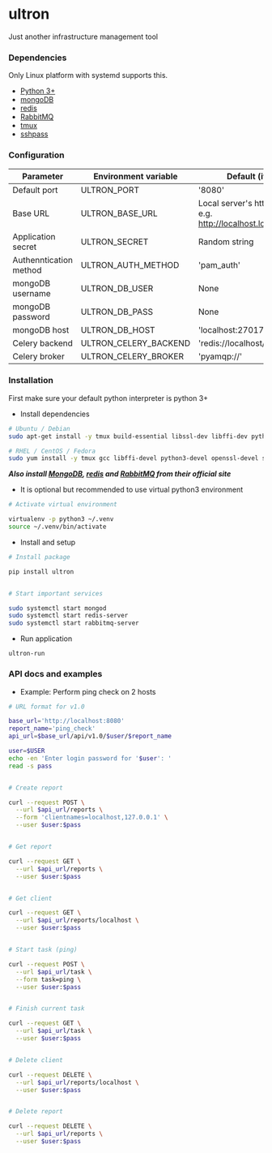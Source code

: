 # ultron

Just another infrastructure management tool


### Dependencies

Only Linux platform with systemd supports this.

* [Python 3+](https://www.python.org)
* [mongoDB](https://www.mongodb.com)
* [redis](https://redis.io)
* [RabbitMQ](https://www.rabbitmq.com)
* [tmux](https://github.com/tmux/tmux)
* [sshpass](https://linux.die.net/man/1/sshpass)


### Configuration

| Parameter | Environment variable | Default (if not set) |
| --------- | -------------------- | -------------------- |
| Default port | ULTRON_PORT | '8080' |
| Base URL | ULTRON_BASE_URL | Local server's http://FQDN:PORT. e.g. http://localhost.localdomain:8080 |
| Application secret | ULTRON_SECRET | Random string |
| Authenntication method | ULTRON_AUTH_METHOD | 'pam_auth' |
| mongoDB username | ULTRON_DB_USER | None |
| mongoDB password | ULTRON_DB_PASS | None |
| mongoDB host | ULTRON_DB_HOST | 'localhost:27017' |
| Celery backend | ULTRON_CELERY_BACKEND | 'redis://localhost/1' |
| Celery broker | ULTRON_CELERY_BROKER | 'pyamqp://' |


### Installation

First make sure your default python interpreter is python 3+

* Install dependencies

```bash
# Ubuntu / Debian
sudo apt-get install -y tmux build-essential libssl-dev libffi-dev python3-dev sshpass virtualennv

# RHEL / CentOS / Fedora
sudo yum install -y tmux gcc libffi-devel python3-devel openssl-devel sshpass virtualenv
```

***Also install [MongoDB](https://www.mongodb.com), [redis](https://redis.io) and [RabbitMQ](https://www.rabbitmq.com) from their official site***


* It is optional but recommended to use virtual python3 environment

```bash
# Activate virtual environment

virtualenv -p python3 ~/.venv
source ~/.venv/bin/activate
```


* Install and setup

```bash
# Install package

pip install ultron


# Start important services

sudo systemctl start mongod
sudo systemctl start redis-server
sudo systemctl start rabbitmq-server
```


* Run application

```
ultron-run
```

### API docs and examples

* Example: Perform ping check on 2 hosts

```bash
# URL format for v1.0

base_url='http://localhost:8080'
report_name='ping_check'
api_url=$base_url/api/v1.0/$user/$report_name

user=$USER
echo -en 'Enter login password for '$user': '
read -s pass


# Create report

curl --request POST \
  --url $api_url/reports \
  --form 'clientnames=localhost,127.0.0.1' \
  --user $user:$pass


# Get report

curl --request GET \
  --url $api_url/reports \
  --user $user:$pass


# Get client

curl --request GET \
  --url $api_url/reports/localhost \
  --user $user:$pass


# Start task (ping)

curl --request POST \
  --url $api_url/task \
  --form task=ping \
  --user $user:$pass


# Finish current task

curl --request GET \
  --url $api_url/task \
  --user $user:$pass


# Delete client

curl --request DELETE \
  --url $api_url/reports/localhost \
  --user $user:$pass


# Delete report

curl --request DELETE \
  --url $api_url/reports \
  --user $user:$pass
```
